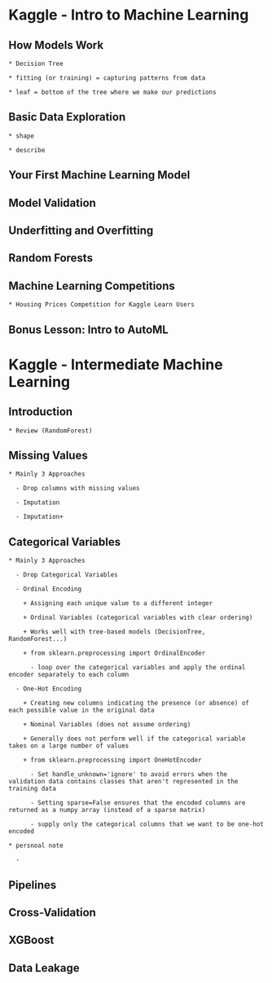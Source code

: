 # Kaggle - Intro to Machine Learning

  ## How Models Work
  
    * Decision Tree
    
    * fitting (or training) = capturing patterns from data
    
    * leaf = bottom of the tree where we make our predictions
 
  ## Basic Data Exploration
  
    * shape
    
    * describe

  ## Your First Machine Learning Model


  ## Model Validation


  ## Underfitting and Overfitting


  ## Random Forests


  ## Machine Learning Competitions

    * Housing Prices Competition for Kaggle Learn Users

  ## Bonus Lesson: Intro to AutoML


# Kaggle - Intermediate Machine Learning

  ## Introduction

    * Review (RandomForest)

  ## Missing Values

    * Mainly 3 Approaches
    
      - Drop columns with missing values
    
      - Imputation
    
      - Imputation+

  ## Categorical Variables
    
    * Mainly 3 Approaches

      - Drop Categorical Variables

      - Ordinal Encoding
        
        + Assigning each unique value to a different integer 

        + Ordinal Variables (categorical variables with clear ordering)
        
        + Works well with tree-based models (DecisionTree, RandomForest...)

        + from sklearn.preprocessing import OrdinalEncoder

          - loop over the categorical variables and apply the ordinal encoder separately to each column

      - One-Hot Encoding

        + Creating new columns indicating the presence (or absence) of each possible value in the original data

        + Nominal Variables (does not assume ordering)

        + Generally does not perform well if the categorical variable takes on a large number of values

        + from sklearn.preprocessing import OneHotEncoder

          - Set handle_unknown='ignore' to avoid errors when the validation data contains classes that aren't represented in the training data
          
          - Setting sparse=False ensures that the encoded columns are returned as a numpy array (instead of a sparse matrix)

          - supply only the categorical columns that we want to be one-hot encoded

    * persnoal note
      
      - 

  ## Pipelines

  ## Cross-Validation


  ## XGBoost
  

  ## Data Leakage